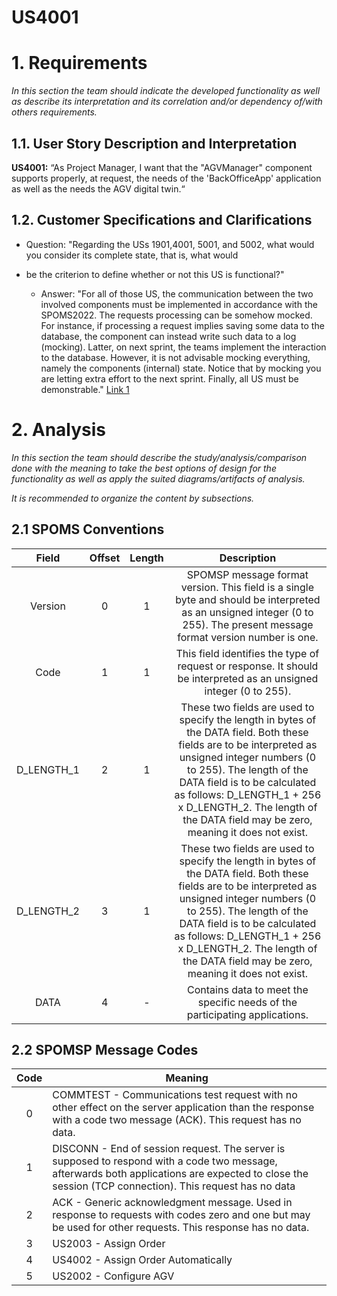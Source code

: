 US4001
=======================================

# 1. Requirements

*In this section the team should indicate the developed functionality as well as describe its interpretation and its
correlation and/or dependency of/with others requirements.*

## 1.1. User Story Description and Interpretation

**US4001:** “As Project Manager, I want that the "AGVManager" component supports properly, at request, the needs of the 
'BackOfficeApp' application as well as the needs the AGV digital twin.“

## 1.2. Customer Specifications and Clarifications

- Question: "Regarding the USs 1901,4001, 5001, and 5002, what would you consider its complete state, that is, what would
- be the criterion to define whether or not this US is functional?"

    - Answer: "For all of those US, the communication between the two involved components must be implemented in accordance
  with the SPOMS2022. The requests processing can be somehow mocked. For instance, if processing a request implies saving
  some data to the database, the component can instead write such data to a log (mocking). Latter, on next sprint, the teams
  implement the interaction to the database. However, it is not advisable mocking everything, namely the components (internal)
  state. Notice that by mocking you are letting extra effort to the next sprint. Finally, all US must be demonstrable."
      [Link 1](https://moodle.isep.ipp.pt/mod/forum/discuss.php?d=16437#p21096)

# 2. Analysis

*In this section the team should describe the study/analysis/comparison done with the meaning to take the best options
of design for the functionality as well as apply the suited diagrams/artifacts of analysis.*

*It is recommended to organize the content by subsections.*

## 2.1 SPOMS Conventions

|   Field    | Offset | Length |                                                                                                                                                         Description                                                                                                                                                          |
|:----------:|:------:|:------:|:----------------------------------------------------------------------------------------------------------------------------------------------------------------------------------------------------------------------------------------------------------------------------------------------------------------------------:|
|  Version   |   0    |   1    |                                                                          SPOMSP message format version. This field is a single byte and should be interpreted as an unsigned integer (0 to 255). The present message format version number is one.                                                                           |
|    Code    |   1    |   1    |                                                                                                      This field identifies the type of request or response. It should be interpreted as an unsigned integer (0 to 255).                                                                                                      |
| D_LENGTH_1 |   2    |   1    | These two fields are used to specify the length in bytes of the DATA field. Both these fields are to be interpreted as unsigned integer numbers (0 to 255). The length of the DATA field is to be calculated as follows: D_LENGTH_1 + 256 x D_LENGTH_2. The length of the DATA field may be zero, meaning it does not exist. |
| D_LENGTH_2 |   3    |   1    | These two fields are used to specify the length in bytes of the DATA field. Both these fields are to be interpreted as unsigned integer numbers (0 to 255). The length of the DATA field is to be calculated as follows: D_LENGTH_1 + 256 x D_LENGTH_2. The length of the DATA field may be zero, meaning it does not exist. |
|    DATA    |   4    |   -    |                                                                                                                         Contains data to meet the specific needs of the participating applications.                                                                                                                          |

## 2.2 SPOMSP Message Codes

| Code | Meaning                                                                                                                                                                                                |
|:----:|--------------------------------------------------------------------------------------------------------------------------------------------------------------------------------------------------------|
|  0   | COMMTEST - Communications test request with no other effect on the server application than the response with a code two message (ACK). This request has no data.                                       |
|  1   | DISCONN - End of session request. The server is supposed to respond with a code two message, afterwards both applications are expected to close the session (TCP connection). This request has no data |
|  2   | ACK - Generic acknowledgment message. Used in response to requests with codes zero and one but may be used for other requests. This response has no data.                                              |
|  3   | US2003 - Assign Order                                                                                                                                                                                  |
|  4   | US4002 - Assign Order Automatically                                                                                                                                                                    |
|  5   | US2002 - Configure AGV                                                                                                                                                                                 |
